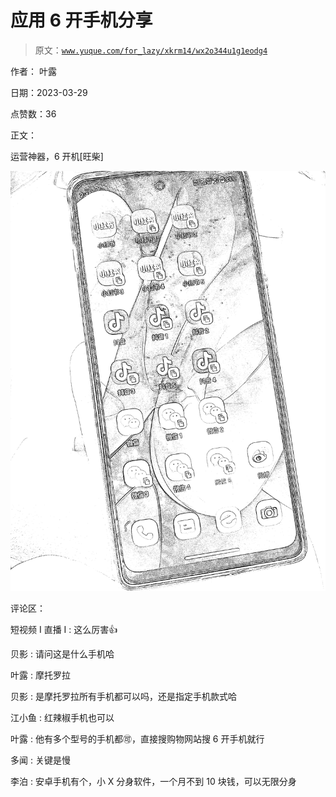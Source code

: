 # 应用 6 开手机分享

> 原文：[`www.yuque.com/for_lazy/xkrm14/wx2o344u1g1eodg4`](https://www.yuque.com/for_lazy/xkrm14/wx2o344u1g1eodg4)

作者： 叶露

日期：2023-03-29

点赞数：36

正文：

运营神器，6 开机[旺柴]

![](img/f4c6cbf4870e12b27cf4ab6f052accfa.png)

评论区：

短视频 I 直播 I : 这么厉害👍

贝影 : 请问这是什么手机哈

叶露 : 摩托罗拉

贝影 : 是摩托罗拉所有手机都可以吗，还是指定手机款式哈

江小鱼 : 红辣椒手机也可以

叶露 : 他有多个型号的手机都🉑️，直接搜购物网站搜 6 开手机就行

多闻 : 关键是慢

李泊 : 安卓手机有个，小 X 分身软件，一个月不到 10 块钱，可以无限分身

